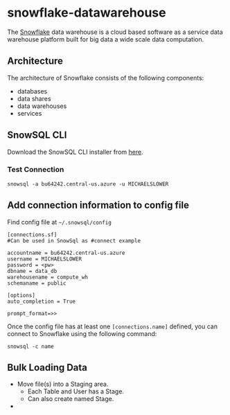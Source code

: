 # snowflake-datawarehouse

The [Snowflake](https://www.snowflake.com/) data warehouse is a cloud based software as a service data warehouse platform built for big data a wide scale data computation.

## Architecture

The architecture of Snowflake consists of the following components:

- databases
- data shares
- data warehouses
- services

## SnowSQL CLI

Download the SnowSQL CLI installer from [here](https://sfc-repo.snowflakecomputing.com/snowsql/bootstrap/index.html).

### Test Connection

    snowsql -a bu64242.central-us.azure -u MICHAELSLOWER

## Add connection information to config file

Find config file at `~/.snowsql/config`

    [connections.sf]
    #Can be used in SnowSql as #connect example

    accountname = bu64242.central-us.azure
    username = MICHAELSLOWER
    password = <pw>
    dbname = data_db
    warehousename = compute_wh
    schemaname = public

    [options]
    auto_completion = True

    prompt_format=>>

Once the config file has at least one `[connections.name]` defined, you can connect to Snowflake using the following command:

    snowsql -c name

## Bulk Loading Data

- Move file(s) into a Staging area.
  - Each Table and User has a Stage.
  - Can also create named Stage.
- 

